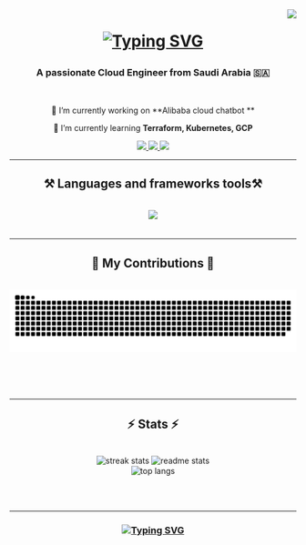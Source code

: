 <img align="right" src="https://visitor-badge.laobi.icu/badge?page_id=AbdulrazaqAlabdulkareem.AbdulrazaqAlabdulkareem" />


<h1 align="center">
  
<a href="https://git.io/typing-svg"><img src="https://readme-typing-svg.demolab.com?font=Salsa&pause=1000&color=42DFD3&background=FFFEFE00&center=true&vCenter=true&random=false&width=435&lines=Hi+Welcome++To+my+GitHub+Page+👋;My+Name's+Abdulrazaq;I'm+Cloud+Engineer+" alt="Typing SVG" />
</a>
  </a>
</h1>

<h3 align="center">A passionate Cloud Engineer  from Saudi Arabia 🇸🇦 </h3>

<br/>

<div align="center">
 
 🔭 I’m currently working on **Alibaba cloud  chatbot **
 
 🌱 I’m currently learning **Terraform, Kubernetes, GCP**

 
 </div>
 
<div align="center"> 
  <a href="mailto:AbdulrazaqGithub@gmail.com">
    <img src="https://img.shields.io/badge/Gmail-333333?style=for-the-badge&logo=gmail&logoColor=red" />
  </a>
  <a href="https://www.linkedin.com/in/abdulrazaq-alabdulkareem/" target="_blank">
    <img src="https://img.shields.io/badge/LinkedIn-0077B5?style=for-the-badge&logo=linkedin&logoColor=white" target="_blank" />
  </a>
  <a href="https://abdulrazaqalabdulkareem.com" target="_blank">
     <img src="https://img.shields.io/badge/Portfolio-FF5722?style=for-the-badge&logo=todoist&logoColor=white" target="_blank" /> 
  </a>
</div>

 <hr/>
 
<h2 align="center">⚒️ Languages and frameworks  tools⚒️</h2>
<br/>
<div align="center">
    <img src="https://skillicons.dev/icons?i=gcp,docker,kubernetes,git,linux,html,css,tensorflow,python,c,mysql" />
</div>

 <br/>
<hr/>

<div align="center">
  <h2>🐍 My Contributions 🐍</h2>
  <br>
  <img alt="snake eating my contributions" src="https://raw.githubusercontent.com/AbdulrazaqAlabdulkareem/AbdulrazaqAlabdulkareem/output/github-contribution-grid-snake.svg" />
  
  <br/><br/><br/>
</div>

<hr/>

<h2 align="center">⚡ Stats ⚡</h2>
<br>
<div align=center>
  <img width=390 src="https://streak-stats.demolab.com/?user=AbdulrazaqAlabdulkareem&count_private=true&theme=react&border_radius=10" alt="streak stats"/>
  <img width=390 src="https://github-readme-stats-AbdulrazaqAlabdulkareem.vercel.app/api?username=AbdulrazaqAlabdulkareem&count_private=true&show_icons=true&theme=react&rank_icon=github&border_radius=10" alt="readme stats" />
  <br/>
  <img width=325 align="center" src="https://github-readme-stats-AbdulrazaqAlabdulkareem.vercel.app/api/top-langs/?username=AbdulrazaqAlabdulkareem&hide=HTML&langs_count=8&layout=compact&theme=react&border_radius=10&size_weight=0.5&count_weight=0.5&exclude_repo=github-readme-stats" alt="top langs" />
</div>

<br/><br/>
<hr/>

<h3 align="center">
  <a href="https://git.io/typing-svg"><img src="https://readme-typing-svg.demolab.com?font=Salsa&pause=1000&color=42DFD3&background=FFFEFE00&center=true&vCenter=true&random=false&width=435&lines=Thanks+for+visiting+✌️;Send+me+a+message++on+Linkedin+or+Gmail+;I'm+always+down+to+collab" alt="Typing SVG" /></a>
  </h3>

<br/>
